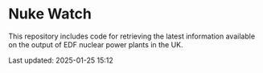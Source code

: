 # Nuke Watch

This repository includes code for retrieving the latest information available on the output of EDF nuclear power plants in the UK.

Last updated: 2025-01-25 15:12